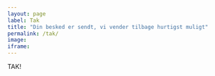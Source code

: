 ```yaml
---
layout: page
label: Tak
title: "Din besked er sendt, vi vender tilbage hurtigst muligt"
permalink: /tak/
image:
iframe: 
---
```


TAK!

